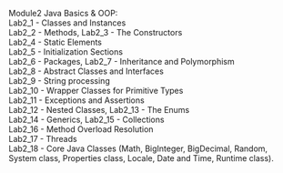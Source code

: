 Module2 Java Basics & OOP:  
  Lab2_1 - Classes and Instances  
  Lab2_2 - Methods, Lab2_3 - The Constructors  
  Lab2_4 - Static Elements  
  Lab2_5 - Initialization Sections  
  Lab2_6 - Packages, Lab2_7 - Inheritance and Polymorphism  
  Lab2_8 - Abstract Classes and Interfaces  
  Lab2_9 - String processing  
  Lab2_10 - Wrapper Classes for Primitive Types  
  Lab2_11 - Exceptions and Assertions  
  Lab2_12 - Nested Classes, Lab2_13 - The Enums  
  Lab2_14 - Generics, Lab2_15 - Collections  
  Lab2_16 - Method Overload Resolution  
  Lab2_17 - Threads  
  Lab2_18 - Core Java Classes (Math, BigInteger, BigDecimal, Random, System class, Properties class, Locale, Date and Time, Runtime class).
